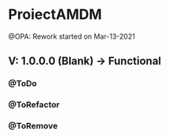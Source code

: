 # ProiectAMDM
@OPA: Rework started on Mar-13-2021  
## V: 1.0.0.0 (Blank) -> Functional  


### @ToDo  

### @ToRefactor  

### @ToRemove  
